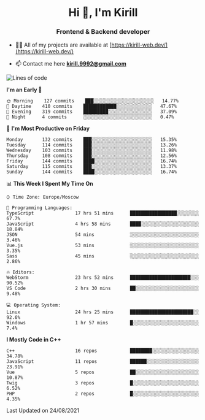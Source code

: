 <h1 align="center">Hi 👋, I'm Kirill</h1>
<h3 align="center">Frontend & Backend developer</h3>

- 👨‍💻 All of my projects are available at [https://kirill-web.dev/](https://kirill-web.dev/)

- 📫 Contact me here **kirill.9992@gmail.com**











<!--START_SECTION:waka-->
![Lines of code](https://img.shields.io/badge/From%20Hello%20World%20I%27ve%20Written-154580%20lines%20of%20code-blue)

**I'm an Early 🐤** 

```text
🌞 Morning    127 commits    ███░░░░░░░░░░░░░░░░░░░░░░   14.77% 
🌆 Daytime    410 commits    ████████████░░░░░░░░░░░░░   47.67% 
🌃 Evening    319 commits    █████████░░░░░░░░░░░░░░░░   37.09% 
🌙 Night      4 commits      ░░░░░░░░░░░░░░░░░░░░░░░░░   0.47%

```
📅 **I'm Most Productive on Friday** 

```text
Monday       132 commits    ███░░░░░░░░░░░░░░░░░░░░░░   15.35% 
Tuesday      114 commits    ███░░░░░░░░░░░░░░░░░░░░░░   13.26% 
Wednesday    103 commits    ███░░░░░░░░░░░░░░░░░░░░░░   11.98% 
Thursday     108 commits    ███░░░░░░░░░░░░░░░░░░░░░░   12.56% 
Friday       144 commits    ████░░░░░░░░░░░░░░░░░░░░░   16.74% 
Saturday     115 commits    ███░░░░░░░░░░░░░░░░░░░░░░   13.37% 
Sunday       144 commits    ████░░░░░░░░░░░░░░░░░░░░░   16.74%

```


📊 **This Week I Spent My Time On** 

```text
⌚︎ Time Zone: Europe/Moscow

💬 Programming Languages: 
TypeScript               17 hrs 51 mins      █████████████████░░░░░░░░   67.7% 
JavaScript               4 hrs 58 mins       ████░░░░░░░░░░░░░░░░░░░░░   18.84% 
JSON                     54 mins             ░░░░░░░░░░░░░░░░░░░░░░░░░   3.46% 
Vue.js                   53 mins             ░░░░░░░░░░░░░░░░░░░░░░░░░   3.35% 
Sass                     45 mins             ░░░░░░░░░░░░░░░░░░░░░░░░░   2.86%

🔥 Editors: 
WebStorm                 23 hrs 52 mins      ██████████████████████░░░   90.52% 
VS Code                  2 hrs 30 mins       ██░░░░░░░░░░░░░░░░░░░░░░░   9.48%

💻 Operating System: 
Linux                    24 hrs 25 mins      ███████████████████████░░   92.6% 
Windows                  1 hr 57 mins        █░░░░░░░░░░░░░░░░░░░░░░░░   7.4%

```

**I Mostly Code in C++** 

```text
C++                      16 repos            ████████░░░░░░░░░░░░░░░░░   34.78% 
JavaScript               11 repos            ██████░░░░░░░░░░░░░░░░░░░   23.91% 
Vue                      5 repos             ██░░░░░░░░░░░░░░░░░░░░░░░   10.87% 
Twig                     3 repos             █░░░░░░░░░░░░░░░░░░░░░░░░   6.52% 
PHP                      2 repos             █░░░░░░░░░░░░░░░░░░░░░░░░   4.35%

```



 Last Updated on 24/08/2021
<!--END_SECTION:waka-->
